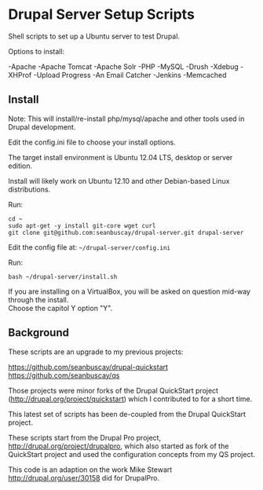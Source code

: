 Drupal Server Setup Scripts
===========================

Shell scripts to set up a Ubuntu server to test Drupal.

Options to install:

-Apache
-Apache Tomcat
-Apache Solr
-PHP
-MySQL
-Drush
-Xdebug
-XHProf
-Upload Progress
-An Email Catcher
-Jenkins
-Memcached

## Install

Note: This will install/re-install php/mysql/apache and other tools used in Drupal development.

Edit the config.ini file to choose your install options.

The target install environment is Ubuntu 12.04 LTS, desktop or server edition.

Install will likely work on Ubuntu 12.10 and other Debian-based Linux distributions.  

Run:

    cd ~
    sudo apt-get -y install git-core wget curl
    git clone git@github.com:seanbuscay/drupal-server.git drupal-server

Edit the config file at: `~/drupal-server/config.ini`

Run:

    bash ~/drupal-server/install.sh
	
If you are installing on a VirtualBox, you will be asked on question mid-way through the install.  
Choose the capitol Y option "Y".

## Background

These scripts are an upgrade to my previous projects:

https://github.com/seanbuscay/drupal-quickstart
https://github.com/seanbuscay/qs

Those projects were minor forks of the Drupal QuickStart project (http://drupal.org/project/quickstart) which I contributed to for a short time.  

This latest set of scripts has been de-coupled from the Drupal QuickStart project.

These scripts start from the Drupal Pro project, http://drupal.org/project/drupalpro, which also started as fork of the QuickStart project and used the configuration concepts from my QS project.

This code is an adaption on the work Mike Stewart http://drupal.org/user/30158 did for DrupalPro.
